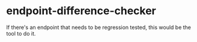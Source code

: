 # endpoint-difference-checker
If there's an endpoint that needs to be regression tested, this would be the tool to do it.
